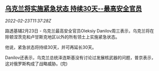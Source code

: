 <!--1645617662000-->
[乌克兰将实施紧急状态 持续30天--最高安全官员](https://cn.reuters.com/article/ukraine-security-official-emergency-stat-idCNKBS2KS0W1)
------

<div><i>2022-02-23T11:37:28Z</i></div><p>路透基辅2月23日 - 乌克兰最高安全官员Oleksiy Danilov周三表示，乌克兰将在除顿涅茨克和卢甘斯克地区以外的所有领土上实施紧急状态。</p><p>他说，紧急状态将持续30天，并可再延长30天。</p><p>Danilov还表示，乌克兰总统泽连斯基没有讨论过发展核武器的问题，普京表示，这对俄罗斯构成了战略威胁。(完)</p>
